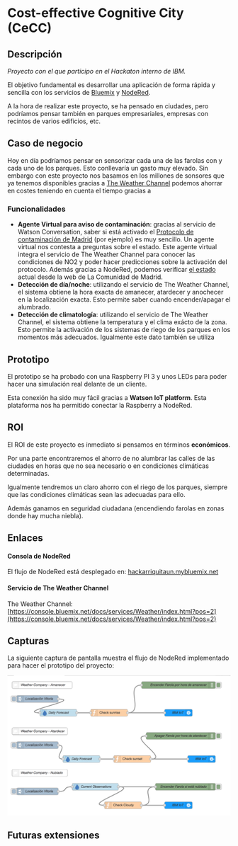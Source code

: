 # Cost-effective Cognitive City (CeCC)

## Descripción

*Proyecto con el que participo en el Hackaton interno de IBM.* 

El objetivo fundamental es desarrollar una aplicación de forma rápida y sencilla con los servicios de [Bluemix](https://bluemix.net) y [NodeRed](https://nodered.org/).

A la hora de realizar este proyecto, se ha pensado en ciudades, pero podríamos pensar también en parques empresariales, empresas con recintos de varios edificios, etc.

## Caso de negocio

Hoy en día podríamos pensar en sensorizar cada una de las farolas con
y cada uno de los parques. Esto conllevaría un gasto muy elevado.
Sin embargo con este proyecto nos basamos en los millones de sonsores que ya tenemos disponibles gracias a [The Weather Channel](https://weather.com) podemos ahorrar en costes teniendo en cuenta el tiempo gracias a 

### Funcionalidades

- **Agente Virtual para aviso de contaminación**: gracias al servicio de Watson Conversation, saber si está activado el [Protocolo de contaminación de Madrid](http://www.madrid.es/portales/munimadrid/es/Inicio/Movilidad-y-transportes/Preguntas-frecuentes-generales-sobre-el-protocolo-para-episodios-de-alta-contaminacion?vgnextfmt=default&vgnextoid=6ac1c93b6ca18510VgnVCM2000001f4a900aRCRD&vgnextchannel=220e31d3b28fe410VgnVCM1000000b205a0aRCRD) (por ejemplo) es muy sencillo. Un agente virtual nos contesta a preguntas sobre el estado. Este agente virtual integra el servicio de The Weather Channel para conocer las condiciones de NO2 y poder hacer predicciones sobre la activación del protocolo. Además gracias a NodeRed, podemos verificar [el estado](http://www.madrid.es/portales/munimadrid/es/Inicio/Movilidad-y-transportes/Hoy-27-de-octubre-activado-escenario-2-del-Protocolo-de-contaminacion-manana-28-de-octubre-de-2017-escenario-1?vgnextfmt=default&vgnextoid=c109671f30d5f510VgnVCM1000001d4a900aRCRD&vgnextchannel=220e31d3b28fe410VgnVCM1000000b205a0aRCRD) actual desde la web de La Comunidad de Madrid.
- **Detección de día/noche**: utilizando el servicio de The Weather Channel, el sistema obtiene la hora exacta de amanecer, atardecer y anochecer en la localización exacta. Esto permite saber cuando encender/apagar el alumbrado.
- **Detección de climatología**: utilizando el servicio de The Weather Channel, el sistema obtiene la temperatura y el clima exácto de la zona. Esto permite la activación de los sistemas de riego de los parques en los momentos más adecuados. Igualmente este dato también se utiliza 


## Prototipo

El prototipo se ha probado con una Raspberry PI 3 y unos LEDs para poder hacer una simulación real delante de un cliente.

Esta conexión ha sido muy fácil gracias a **Watson IoT platform**. Esta plataforma nos ha permitido conectar la Raspberry a NodeRed.


## ROI

El ROI de este proyecto es inmediato si pensamos en términos **económicos**.

Por una parte encontraremos el ahorro de no alumbrar las calles de las ciudades en horas que no sea necesario o en condiciones climáticas determinadas. 

Igualmente tendremos un claro ahorro con el riego de los parques, siempre que las condiciones climáticas sean las adecuadas para ello.

Además ganamos en seguridad ciudadana (encendiendo farolas en zonas donde hay mucha niebla).
 

## Enlaces

#### Consola de NodeRed
El flujo de NodeRed está desplegado en: [hackarriquitaun.mybluemix.net](https://hackarriquitaun.mybluemix.net/)

#### Servicio de The Weather Channel
The Weather Channel: [https://console.bluemix.net/docs/services/Weather/index.html?pos=2](https://console.bluemix.net/docs/services/Weather/index.html?pos=2)


## Capturas

La siguiente captura de pantalla muestra el flujo de NodeRed implementado para hacer el prototipo del proyecto:

![Flujo NodeRed](img/flujo-node-red.png)

## Futuras extensiones

